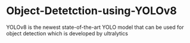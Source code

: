 # Object-Detetction-using-YOLOv8
YOLOv8 is the newest state-of-the-art YOLO model that can be used for object detection which is developed by ultralytics
